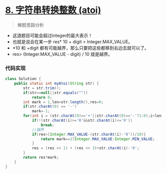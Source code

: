 # [8. 字符串转换整数 (atoi)](https://leetcode-cn.com/problems/string-to-integer-atoi/)

> 解题思路分析

- 这道题目可能会超过integer的最大表示！
- 也就是说会在某一步 res* 10 + digit > Integer.MAX_VALUE。
- *10 和 +digit 都有可能越界，那么只要把这些都移到右边去就可以了。
- res> (Integer.MAX_VALUE - digit) / 10 就是越界。



### 代码实现


~~~java
class Solution {
    public static int myAtoi(String str) {
        str = str.trim();
        if(str==null||str.equals(""))
            return 0;
        int mark = 1,len=str.length(),res=0;
        if(str.charAt(0) == '-')
            mark=-1;
        for(int i = (str.charAt(0)=='+'||str.charAt(0)=='-'?1:0);i<len;i++){
            if(!(str.charAt(i)>='0'&&str.charAt(i)<='9'))
                break;
            //越界
            if(res>(Integer.MAX_VALUE-(str.charAt(i)-'0'))/10){
                return mark==1?Integer.MAX_VALUE:Integer.MIN_VALUE;
            }
            res = (res << 1) + (res << 3)+str.charAt(i)-'0';
        }
        return res*mark;
    }
}
~~~